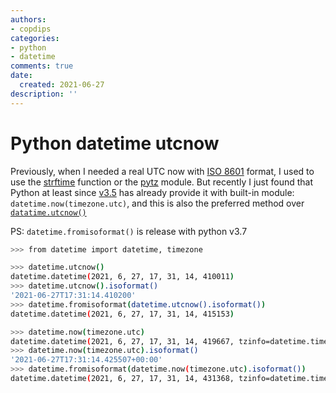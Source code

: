 ```yaml
---
authors:
- copdips
categories:
- python
- datetime
comments: true
date:
  created: 2021-06-27
description: ''
---
```


# Python datetime utcnow

<!-- more -->

Previously, when I needed a real UTC now with [ISO 8601](https://en.wikipedia.org/wiki/ISO_8601) format, I used to use the [strftime](https://docs.python.org/3.9/library/datetime.html#datetime.date.strftime) function or the [pytz](https://pypi.org/project/pytz/) module. But recently I just found that Python at least since [v3.5](https://docs.python.org/3.5/library/datetime.html#datetime.datetime.utcnow) has already provide it with built-in module: `datetime.now(timezone.utc)`, and this is also the preferred method over [`datatime.utcnow()`](https://docs.python.org/3/library/datetime.html#datetime.datetime.utcnow)

PS: `datetime.fromisoformat()` is release with python v3.7

```bash
>>> from datetime import datetime, timezone

>>> datetime.utcnow()
datetime.datetime(2021, 6, 27, 17, 31, 14, 410011)
>>> datetime.utcnow().isoformat()
'2021-06-27T17:31:14.410200'
>>> datetime.fromisoformat(datetime.utcnow().isoformat())
datetime.datetime(2021, 6, 27, 17, 31, 14, 415153)

>>> datetime.now(timezone.utc)
datetime.datetime(2021, 6, 27, 17, 31, 14, 419667, tzinfo=datetime.timezone.utc)
>>> datetime.now(timezone.utc).isoformat()
'2021-06-27T17:31:14.425507+00:00'
>>> datetime.fromisoformat(datetime.now(timezone.utc).isoformat())
datetime.datetime(2021, 6, 27, 17, 31, 14, 431368, tzinfo=datetime.timezone.utc)
```
